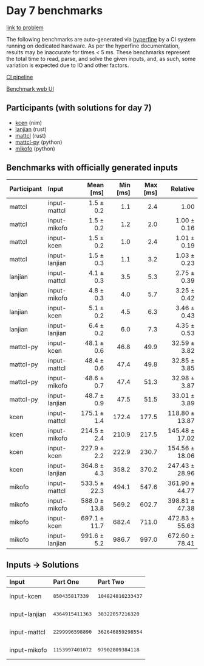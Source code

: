 # Day 7 benchmarks

[link to problem](https://adventofcode.com/2024/day/7)

The following benchmarks are auto-generated via
[hyperfine](https://github.com/sharkdp/hyperfine) by a CI system running on
dedicated hardware. As per the hyperfine documentation, results may be
inaccurate for times < 5 ms. These benchmarks represent the total time to read,
parse, and solve the given inputs, and, as such, some variation is expected due
to IO and other factors.

[CI pipeline](http://ci.papercode.net:8080/teams/main/pipelines/aoc2024)

[Benchmark web UI](https://aoc.ancalagon.black)


## Participants (with solutions for day 7)

- [kcen](https://github.com/kcen/aoc2024) (nim)
- [lanjian](https://github.com/lanjian/aoc-2024) (rust)
- [mattcl](https://github.com/mattcl/aoc2024) (rust)
- [mattcl-py](https://github.com/mattcl/aoc2024-py) (python)
- [mikofo](https://github.com/mikofo/aoc2024) (python)


## Benchmarks with officially generated inputs

| Participant | Input | Mean [ms] | Min [ms] | Max [ms] | Relative |
|:---|:---|---:|---:|---:|---:|
| mattcl | input-mattcl | 1.5 ± 0.2 | 1.1 | 2.4 | 1.00 |
| mattcl | input-mikofo | 1.5 ± 0.2 | 1.2 | 2.0 | 1.00 ± 0.16 |
| mattcl | input-kcen | 1.5 ± 0.2 | 1.0 | 2.4 | 1.01 ± 0.19 |
| mattcl | input-lanjian | 1.5 ± 0.3 | 1.1 | 3.2 | 1.03 ± 0.23 |
| lanjian | input-mattcl | 4.1 ± 0.3 | 3.5 | 5.3 | 2.75 ± 0.39 |
| lanjian | input-mikofo | 4.8 ± 0.3 | 4.0 | 5.7 | 3.25 ± 0.42 |
| lanjian | input-kcen | 5.1 ± 0.2 | 4.5 | 6.3 | 3.46 ± 0.43 |
| lanjian | input-lanjian | 6.4 ± 0.2 | 6.0 | 7.3 | 4.35 ± 0.53 |
| mattcl-py | input-kcen | 48.1 ± 0.6 | 46.8 | 49.9 | 32.59 ± 3.82 |
| mattcl-py | input-mattcl | 48.4 ± 0.6 | 47.4 | 49.8 | 32.85 ± 3.85 |
| mattcl-py | input-mikofo | 48.6 ± 0.7 | 47.4 | 51.3 | 32.98 ± 3.87 |
| mattcl-py | input-lanjian | 48.7 ± 0.9 | 47.5 | 51.5 | 33.01 ± 3.89 |
| kcen | input-mattcl | 175.1 ± 1.4 | 172.4 | 177.5 | 118.80 ± 13.87 |
| kcen | input-mikofo | 214.5 ± 2.4 | 210.9 | 217.5 | 145.48 ± 17.02 |
| kcen | input-kcen | 227.9 ± 2.2 | 222.9 | 230.7 | 154.56 ± 18.06 |
| kcen | input-lanjian | 364.8 ± 4.3 | 358.2 | 370.2 | 247.43 ± 28.96 |
| mikofo | input-mattcl | 533.5 ± 22.3 | 494.1 | 547.6 | 361.90 ± 44.77 |
| mikofo | input-mikofo | 588.0 ± 13.8 | 569.2 | 602.7 | 398.81 ± 47.38 |
| mikofo | input-kcen | 697.1 ± 11.7 | 682.4 | 711.0 | 472.83 ± 55.63 |
| mikofo | input-lanjian | 991.6 ± 5.2 | 986.7 | 997.0 | 672.60 ± 78.41 |


## Inputs -> Solutions

| Input | Part One | Part Two |
|:---|:---|:---|
|input-kcen|<pre>850435817339</pre>|<pre>104824810233437</pre>|
|input-lanjian|<pre>4364915411363</pre>|<pre>38322057216320</pre>|
|input-mattcl|<pre>2299996598890</pre>|<pre>362646859298554</pre>|
|input-mikofo|<pre>1153997401072</pre>|<pre>97902809384118</pre>|